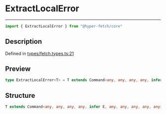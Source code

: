 

# ExtractLocalError

<div class="api-docs__separator">

---

</div><div class="api-docs__import">

```ts
import { ExtractLocalError } from "@hyper-fetch/core"
```

</div><div class="api-docs__section">

## Description

</div><div class="api-docs__description"><span class="api-docs__do-not-parse">



</span></div><p class="api-docs__definition">

Defined in [types/fetch.types.ts:21](https://github.com/BetterTyped/hyper-fetch/blob/3fe127e9/packages/core/src/types/fetch.types.ts#L21)

</p><div class="api-docs__section">

## Preview

</div><div class="api-docs__preview type single">

```ts
type ExtractLocalError<T> = T extends Command<any, any, any, any, infer  E, any, any, any, any, any> ? E : never;
```

</div><div class="api-docs__section">

## Structure

</div><div class="api-docs__returns">

```ts
T extends Command<any, any, any, any, infer E, any, any, any, any, any> ? E : never
```

</div>